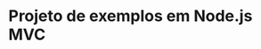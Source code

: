 ﻿# Projeto de exemplos em Node.js MVC

<!-- link to version in English -->
<div data-alt-locales="en-us"></div>
